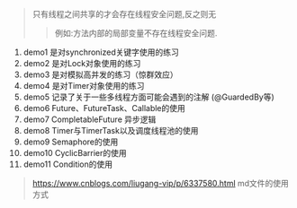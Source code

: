 > 只有线程之间共享的才会存在线程安全问题,反之则无
>> 例如:方法内部的局部变量不存在线程安全问题.

1. demo1 是对synchronized关键字使用的练习
2. demo2 是对Lock对象使用的练习
3. demo3 是对模拟高并发的练习（惊群效应）
4. demo4 是对Timer对象使用的练习
5. demo5 记录了关于一些多线程方面可能会遇到的注解 (@GuardedBy等)
6. demo6 Future、FutureTask、Callable的使用
7. demo7 CompletableFuture 异步逻辑
8. demo8 Timer与TimerTask以及调度线程池的使用
9. demo9 Semaphore的使用
10. demo10 CyclicBarrier的使用
11. demo11 Condition的使用

> https://www.cnblogs.com/liugang-vip/p/6337580.html md文件的使用方式

